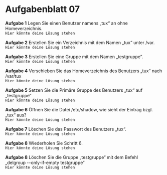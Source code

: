 # Aufgabenblatt 07
**Aufgabe 1**
Legen Sie einen Benutzer namens „tux“ an ohne Homeverzeichnis.<br />
`Hier könnte deine Lösung stehen`

**Aufgabe 2**
Erstellen Sie ein Verzeichnis mit dem Namen „tux“ unter /var.<br />
`Hier könnte deine Lösung stehen`


**Aufgabe 3**
Erstellen Sie eine Gruppe mit dem Namen „testgruppe“.<br />
`Hier könnte deine Lösung stehen`

**Aufgabe 4**
Verschieben Sie das Homeverzeichnis des Benutzers „tux“ nach /var/tux<br />
`Hier könnte deine Lösung stehen`

**Aufgabe 5**
Setzen Sie die Primäre Gruppe des Benutzers „tux“ auf „testgruppe“<br />
`Hier könnte deine Lösung stehen`

**Aufgabe 6**
Öffnen Sie die Datei /etc/shadow, wie sieht der Eintrag bzgl. „tux“ aus?<br />
`Hier könnte deine Lösung stehen`

**Aufgabe 7**
Löschen Sie das Passwort des Benutzers „tux“.<br />
`Hier könnte deine Lösung stehen`

**Aufgabe 8**
Wiederholen Sie Schritt 6.<br />
`Hier könnte deine Lösung stehen`

**Aufgabe 8**
Löschen Sie die Gruppe „testgruppe“ mit dem Befehl<br />
„delgroup --only-if-empty testgruppe“<br />
`Hier könnte deine Lösung stehen`
